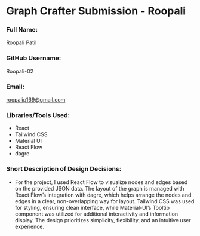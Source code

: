 # Graph Crafter Submission - Roopali

### Full Name:
Roopali Patil

### GitHub Username:
Roopali-02

### Email:
roopalip169@gmail.com

### Libraries/Tools Used:
- React
- Tailwind CSS
- Material UI
- React Flow
- dagre

### Short Description of Design Decisions:
- For the project, I used React Flow to visualize nodes and edges based on the provided JSON data. The layout of the graph is managed with React Flow’s integration with dagre, which helps arrange the nodes and edges in a clear, non-overlapping way for layout. Tailwind CSS was used for styling, ensuring clean interface, while Material-UI’s Tooltip component was utilized for additional interactivity and information display. The design prioritizes simplicity, flexibility, and an intuitive user experience.

